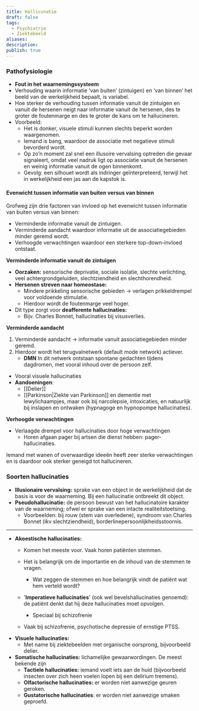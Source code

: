 ```yaml
---
title: Hallicunatie
draft: false
tags:
  - Psychiatrie
  - Ziektebeeld
aliases: 
description: 
publish: true
---
```


### Pathofysiologie

- **Fout in het waarnemingssysteem**
- Verhouding waarin informatie ‘van buiten’ (zintuigen) en ‘van binnen’ het beeld van de werkelijkheid bepaalt, is variabel.
- Hoe sterker de verhouding tussen informatie vanuit de zintuigen en vanuit de hersenen neigt naar informatie vanuit de hersenen, des te groter de foutenmarge en des te groter de kans om te hallucineren.
- Voorbeeld: 
	- Het is donker, visuele stimuli kunnen slechts beperkt worden waargenomen. 
	- Iemand is bang, waardoor de associatie met negatieve stimuli bevorderd wordt. 
	- Op zo’n moment zal snel een illusoire vervalsing optreden die gevaar signaleert, omdat veel nadruk ligt op associatie vanuit de hersenen en weinig informatie vanuit de ogen binnenkomt. 
	- Gevolg: een silhouet wordt als indringer geïnterpreteerd, terwijl het in werkelijkheid een jas aan de kapstok is.
	    

#### Evenwicht tussen informatie van buiten versus van binnen

Grofweg zijn drie factoren van invloed op het evenwicht tussen informatie van buiten versus van binnen: 

- Verminderde informatie vanuit de zintuigen.
- Verminderde aandacht waardoor informatie uit de associatiegebieden minder geremd wordt.
- Verhoogde verwachtingen waardoor een sterkere top-down-invloed ontstaat.

**Verminderde informatie vanuit de zintuigen**

- **Oorzaken:** sensorische deprivatie, sociale isolatie, slechte verlichting, veel achtergrondgeluiden, slechtziendheid en slechthorendheid.
- **Hersenen streven naar homeostase:**
    - Mindere prikkeling sensorische gebieden → verlagen prikkeldrempel voor voldoende stimulatie.
    - Hierdoor wordt de foutenmarge veel hoger.
- Dit type zorgt voor **deafferente hallucinaties:**
    - Bijv. Charles Bonnet, hallucinaties bij visusverlies.

**Verminderde aandacht**

1. Verminderde aandacht → informatie vanuit associatiegebieden minder geremd. 
2. Hierdoor wordt het terugvalnetwerk (default mode network) actiever.
    - **DMN**
        In dit netwerk ontstaan spontane gedachten tijdens dagdromen, met vooral inhoud over de persoon zelf.
- Vooral visuele hallucinaties
- **Aandoeningen**:
	- [[Delier]]
	- [[Parkinson|Ziekte van Parkinson]] en dementie met lewylichaampjes, maar ook bij narcolepsie, intoxicaties, en natuurlijk bij inslapen en ontwaken (hypnagoge en hypnopompe hallucinaties).

**Verhoogde verwachtingen**
- Verlaagde drempel voor hallucinaties door hoge verwachtingen
    - Horen afgaan pager bij artsen die dienst hebben: pager-hallucinaties.

Iemand met wanen of overwaardige ideeën heeft zeer sterke verwachtingen en is daardoor ook sterker geneigd tot hallucineren.

### Soorten hallucinaties

- **Illusionaire vervalsing:** sprake van een object in de werkelijkheid dat de basis is voor de waarneming. Bij een hallucinatie ontbreekt dit object.
- **Pseudohallucinatie:** de persoon bewust van het hallucinatoire karakter van de waarneming; ofwel er sprake van een intacte realiteitstoetsing.
    - Voorbeelden: bij rouw (stem van overledene), syndroom van Charles Bonnet (ikv slechtziendheid), borderlinepersoonlijkheidsstoornis.

---

- **Akoestische hallucinaties:**
    - Komen het meeste voor. Vaak horen patiënten stemmen.

    - Het is belangrijk om de importantie en de inhoud van de stemmen te vragen.
        - Wat zeggen de stemmen en hoe belangrijk vindt de patiënt wat hem verteld wordt?
    - '**Imperatieve hallucinaties**' (ook wel bevelshallucinaties genoemd): de patiënt denkt dat hij deze hallucinaties moet opvolgen.
	    - Speciaal bij schizofrenie
    - Vaak bij schizofrenie, psychotische depressie of ernstige PTSS.
- **Visuele hallucinaties:**
    - Met name bij ziektebeelden met organische oorsprong, bijvoorbeeld delier.
- **Somatische hallucinaties:** lichamelijke gewaarwordingen. De meest bekende zijn 
	- **Tactiele hallucinaties:** iemand voelt iets aan de huid (bijvoorbeeld insecten over zich heen voelen lopen bij een delirium tremens).
	- **Olfactorische hallucinaties:** er worden niet aanwezige geuren geroken.
	- **Gustatorische hallucinaties**: er worden niet aanwezige smaken geproefd.